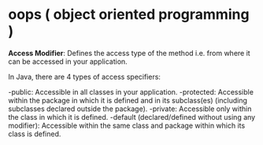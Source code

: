 
# oops ( object oriented programming )


**Access Modifier**: Defines the access type of the method i.e. from where it can be accessed in your application. 

In Java, there are 4 types of access specifiers: 

  -public: Accessible in all classes in your application.
  -protected: Accessible within the package in which it is defined and in its subclass(es) (including subclasses         declared outside the package).
  -private: Accessible only within the class in which it is defined.
  -default (declared/defined without using any modifier): Accessible within the same class and package within which     its class is defined.
